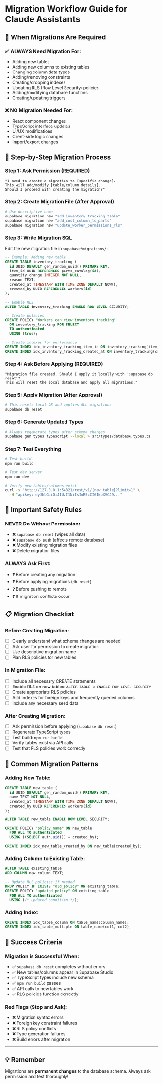 # Migration Workflow Guide for Claude Assistants

## 🎯 When Migrations Are Required

### ✅ ALWAYS Need Migration For:
- Adding new tables
- Adding new columns to existing tables
- Changing column data types
- Adding/removing constraints
- Creating/dropping indexes
- Updating RLS (Row Level Security) policies
- Adding/modifying database functions
- Creating/updating triggers

### ❌ NO Migration Needed For:
- React component changes
- TypeScript interface updates
- UI/UX modifications
- Client-side logic changes
- Import/export changes

## 🔄 Step-by-Step Migration Process

### Step 1: Ask Permission (REQUIRED)
```
"I need to create a migration to [specific change]. 
This will add/modify [table/column details].
Should I proceed with creating the migration?"
```

### Step 2: Create Migration File (After Approval)
```bash
# Use descriptive name
supabase migration new "add_inventory_tracking_table"
supabase migration new "add_cost_column_to_parts"
supabase migration new "update_worker_permissions_rls"
```

### Step 3: Write Migration SQL
Edit the new migration file in `supabase/migrations/`:
```sql
-- Example: Adding new table
CREATE TABLE inventory_tracking (
  id UUID DEFAULT gen_random_uuid() PRIMARY KEY,
  item_id UUID REFERENCES parts_catalog(id),
  quantity_change INTEGER NOT NULL,
  reason TEXT,
  created_at TIMESTAMP WITH TIME ZONE DEFAULT NOW(),
  created_by UUID REFERENCES workers(id)
);

-- Enable RLS
ALTER TABLE inventory_tracking ENABLE ROW LEVEL SECURITY;

-- Create policies
CREATE POLICY "Workers can view inventory tracking" 
  ON inventory_tracking FOR SELECT 
  TO authenticated 
  USING (true);

-- Create indexes for performance
CREATE INDEX idx_inventory_tracking_item_id ON inventory_tracking(item_id);
CREATE INDEX idx_inventory_tracking_created_at ON inventory_tracking(created_at);
```

### Step 4: Ask Before Applying (REQUIRED)
```
"Migration file created. Should I apply it locally with 'supabase db reset'?
This will reset the local database and apply all migrations."
```

### Step 5: Apply Migration (After Approval)
```bash
# This resets local DB and applies ALL migrations
supabase db reset
```

### Step 6: Generate Updated Types
```bash
# Always regenerate types after schema changes
supabase gen types typescript --local > src/types/database.types.ts
```

### Step 7: Test Everything
```bash
# Test build
npm run build

# Test dev server
npm run dev

# Verify new tables/columns exist
curl -s "http://127.0.0.1:54321/rest/v1/[new_table]?limit=1" \
  -H "apikey: eyJhbGciOiJIUzI1NiIsInR5cCI6IkpXVCJ9..."
```

## 🚨 Important Safety Rules

### NEVER Do Without Permission:
- ❌ `supabase db reset` (wipes all data)
- ❌ `supabase db push` (affects remote database)
- ❌ Modify existing migration files
- ❌ Delete migration files

### ALWAYS Ask First:
- ❓ Before creating any migration
- ❓ Before applying migrations (`db reset`)
- ❓ Before pushing to remote
- ❓ If migration conflicts occur

## 📋 Migration Checklist

### Before Creating Migration:
- [ ] Clearly understand what schema changes are needed
- [ ] Ask user for permission to create migration
- [ ] Use descriptive migration name
- [ ] Plan RLS policies for new tables

### In Migration File:
- [ ] Include all necessary CREATE statements
- [ ] Enable RLS on new tables: `ALTER TABLE x ENABLE ROW LEVEL SECURITY`
- [ ] Create appropriate RLS policies
- [ ] Add indexes for foreign keys and frequently queried columns
- [ ] Include any necessary seed data

### After Creating Migration:
- [ ] Ask permission before applying (`supabase db reset`)
- [ ] Regenerate TypeScript types
- [ ] Test build: `npm run build`
- [ ] Verify tables exist via API calls
- [ ] Test that RLS policies work correctly

## 🔧 Common Migration Patterns

### Adding New Table:
```sql
CREATE TABLE new_table (
  id UUID DEFAULT gen_random_uuid() PRIMARY KEY,
  name TEXT NOT NULL,
  created_at TIMESTAMP WITH TIME ZONE DEFAULT NOW(),
  created_by UUID REFERENCES workers(id)
);

ALTER TABLE new_table ENABLE ROW LEVEL SECURITY;

CREATE POLICY "policy_name" ON new_table 
  FOR ALL TO authenticated 
  USING ((SELECT auth.uid()) = created_by);

CREATE INDEX idx_new_table_created_by ON new_table(created_by);
```

### Adding Column to Existing Table:
```sql
ALTER TABLE existing_table 
ADD COLUMN new_column TEXT;

-- Update RLS policies if needed
DROP POLICY IF EXISTS "old_policy" ON existing_table;
CREATE POLICY "updated_policy" ON existing_table 
  FOR ALL TO authenticated 
  USING (/* updated condition */);
```

### Adding Index:
```sql
CREATE INDEX idx_table_column ON table_name(column_name);
CREATE INDEX idx_table_multiple ON table_name(col1, col2);
```

## 🎯 Success Criteria

### Migration is Successful When:
- ✅ `supabase db reset` completes without errors
- ✅ New tables/columns appear in Supabase Studio
- ✅ TypeScript types include new schema
- ✅ `npm run build` passes
- ✅ API calls to new tables work
- ✅ RLS policies function correctly

### Red Flags (Stop and Ask):
- ❌ Migration syntax errors
- ❌ Foreign key constraint failures
- ❌ RLS policy conflicts
- ❌ Type generation failures
- ❌ Build errors after migration

---

## 💡 Remember
Migrations are **permanent changes** to the database schema. Always ask permission and test thoroughly! 